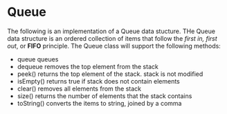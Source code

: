 # Queue

The following is an implementation of a Queue data stucture. THe Queue data structure is an ordered collection of items that follow the _first in, first out_, or **FIFO** principle. The Queue class will support the following methods:

- queue queues
- dequeue removes the top element from the stack
- peek() returns the top element of the stack. stack is not modified
- isEmpty() returns true if stack does not contain elements
- clear() removes all elements from the stack
- size() returns the number of elements that the stack contains
- toString() converts the items to string, joined by a comma
